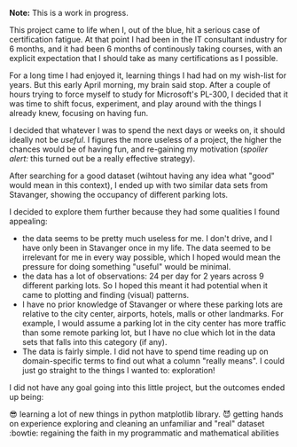 **Note:** This is a work in progress. 

This project came to life when I, out of the blue, hit a serious case of certification fatigue. At that point I had been in the IT consultant industry for 6 months, and it had been 6 months of continously taking courses, with an explicit expectation that I should take as many certifications as I possible. 

For a long time I had enjoyed it, learning things I had had on my wish-list for years. But this early April morning, my brain said stop. After a couple of hours trying to force myself to study for Microsoft's PL-300, I decided that it was time to shift focus, experiment, and play around with the things I already knew, focusing on having fun.

I decided that whatever I was to spend the next days or weeks on, it should ideally not be *useful*. I figures the more useless of a project, the higher the chances would be of having fun, and re-gaining my motivation (*spoiler alert:* this turned out be a really effective strategy). 

After searching for a good dataset (wihtout having any idea what "good" would mean in this context), I ended up with  two similar data sets from Stavanger, showing the occupancy of different parking lots. 

I decided to explore them further because they had some qualities I found appealing: 
- the data seems to be pretty much useless for me. I don't drive, and I have only been in Stavanger once in my life. The data seemed to be irrelevant for me in every way possible, which I hoped would mean the pressure for doing something "useful" would be minimal.
- the data has a lot of observations: 24 per day for 2 years across 9 different parking lots. So I hoped this meant it had  potential when it came to plotting and finding (visual) patterns.
- I have no prior knowledge of Stavanger or where these parking lots are relative to the city center, airports, hotels, malls or other landmarks. For example, I would assume a parking lot in the city center has more traffic than some remote parking lot, but I have no clue which lot in the data sets that falls into this category (if any). 
- The data is fairly simple. I did not have to spend time reading up on domain-specific terms to find out what a column "really means". I could just go straight to the things I wanted to: exploration! 

I did not have any goal going into this little project, but the outcomes ended up being: 

:sunglasses: learning a lot of new things in python matplotlib library.
:smiling_imp: getting hands on experience exploring and cleaning an unfamiliar and "real" dataset
:bowtie: regaining the faith in my programmatic and mathematical abilities